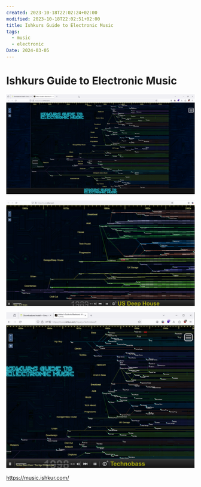 ```yaml
---
created: 2023-10-18T22:02:24+02:00
modified: 2023-10-18T22:02:51+02:00
title: Ishkurs Guide to Electronic Music
tags:
  - music
  - electronic
Date: 2024-03-05
---
```


# Ishkurs Guide to Electronic Music

![](_asset/2023-10-18_IshkursGuidetoElectronicMusic_image_1.png)


![](_asset/2023-10-18_IshkursGuidetoElectronicMusic_image_2.png)

![](_asset/2023-10-18_IshkursGuidetoElectronicMusic_image_3.png)

https://music.ishkur.com/
